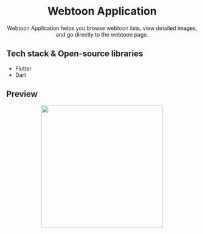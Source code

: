 <h1 align="center">Webtoon Application</h1>

<p align="center">  
Webtoon Application helps you browse webtoon lists, view detailed images, and go directly to the webtoon page.
</p>

## Tech stack & Open-source libraries
- Flutter
- Dart

## Preview
<p align="center">
  <img src="/previews/previews.gif" width="320"/>
</p>
